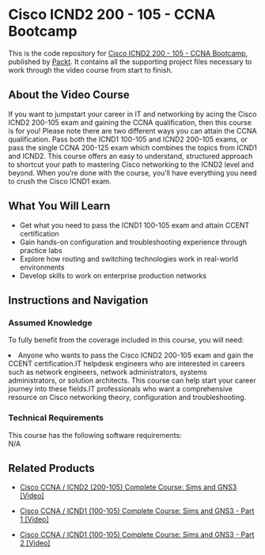 # Cisco ICND2 200 - 105 - CCNA Bootcamp			
This is the code repository for [Cisco ICND2 200 - 105 - CCNA Bootcamp](https://www2.packtpub.com/application-development/cisco-icnd2-200-105-ccna-bootcamp-video), published by [Packt](https://www.packtpub.com/?utm_source=github). It contains all the supporting project files necessary to work through the video course from start to finish.
## About the Video Course
If you want to jumpstart your career in IT and networking by acing the Cisco ICND2 200-105 exam and gaining the CCNA qualification, then this course is for you! Please note there are two different ways you can attain the CCNA qualification. Pass both the ICND1 100-105 and ICND2 200-105 exams, or pass the single CCNA 200-125 exam which combines the topics from ICND1 and ICND2. This course offers an easy to understand, structured approach to shortcut your path to mastering Cisco networking to the ICND2 level and beyond. When you’re done with the course, you’ll have everything you need to crush the Cisco ICND1 exam.

<H2>What You Will Learn</H2>
<DIV class=book-info-will-learn-text>
<UL>
<LI>Get what you need to pass the ICND1 100-105 exam and attain CCENT certification</LI>
<LI>Gain hands-on configuration and troubleshooting experience through practice labs</LI>
<LI>Explore how routing and switching technologies work in real-world environments</LI>
<LI>Develop skills to work on enterprise production networks</LI>
</UL></DIV>

## Instructions and Navigation
### Assumed Knowledge
To fully benefit from the coverage included in this course, you will need:<br/>
<DIV class=book-info-will-learn-text>
<LI> Anyone who wants to pass the Cisco ICND2 200-105 exam and gain the CCENT certification.IT helpdesk engineers who are interested in careers such as network engineers, network administrators, systems administrators, or solution architects. This course can help start your career journey into these fields.IT professionals who want a comprehensive resource on Cisco networking theory, configuration and troubleshooting.</LI> 
<DIV>

### Technical Requirements
This course has the following software requirements:<br/>
N/A

## Related Products
* [Cisco CCNA / ICND2 (200-105) Complete Course: Sims and GNS3 [Video]](https://www.packtpub.com/application-development/cisco-ccna-icnd2-200-105-complete-course-sims-and-gns3-video)

* [Cisco CCNA / ICND1 (100-105) Complete Course: Sims and GNS3 - Part 1 [Video]](https://www.packtpub.com/networking-and-servers/cisco-ccna-icnd1-100-105-complete-course-sims-and-gns3-part-1-video)

* [Cisco CCNA / ICND1 (100-105) Complete Course: Sims and GNS3 - Part 2 [Video]](https://www.packtpub.com/application-development/cisco-ccna-icnd1-100-105-complete-course-sims-and-gns3-part-2-video)
